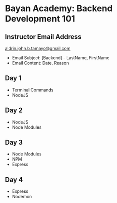 # **Bayan Academy: Backend Development 101**

## **Instructor Email Address**

aldrin.john.b.tamayo@gmail.com

-   Email Subject: [Backend] - LastName, FirstName
-   Email Content: Date, Reason

## **Day 1**

-   Terminal Commands
-   NodeJS

## **Day 2**

-   NodeJS
-   Node Modules

## **Day 3**

-   Node Modules
-   NPM
-   Express

## **Day 4**

-   Express
-   Nodemon
